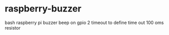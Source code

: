 # raspberry-buzzer
bash raspberry pi buzzer beep on gpio 2 timeout to define time out 100 oms resistor
